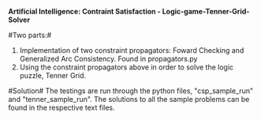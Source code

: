 **Artificial Intelligence: Contraint Satisfaction - Logic-game-Tenner-Grid-Solver**

#Two parts:#
1. Implementation of two constraint propagators: Foward Checking and Generalized Arc Consistency. 
   Found in propagators.py
2. Using the constraint propagators above in order to solve the logic puzzle, Tenner Grid.

#Solution#
The testings are run through the python files, "csp_sample_run" and "tenner_sample_run". The solutions
to all the sample problems can be found in the respective text files.

